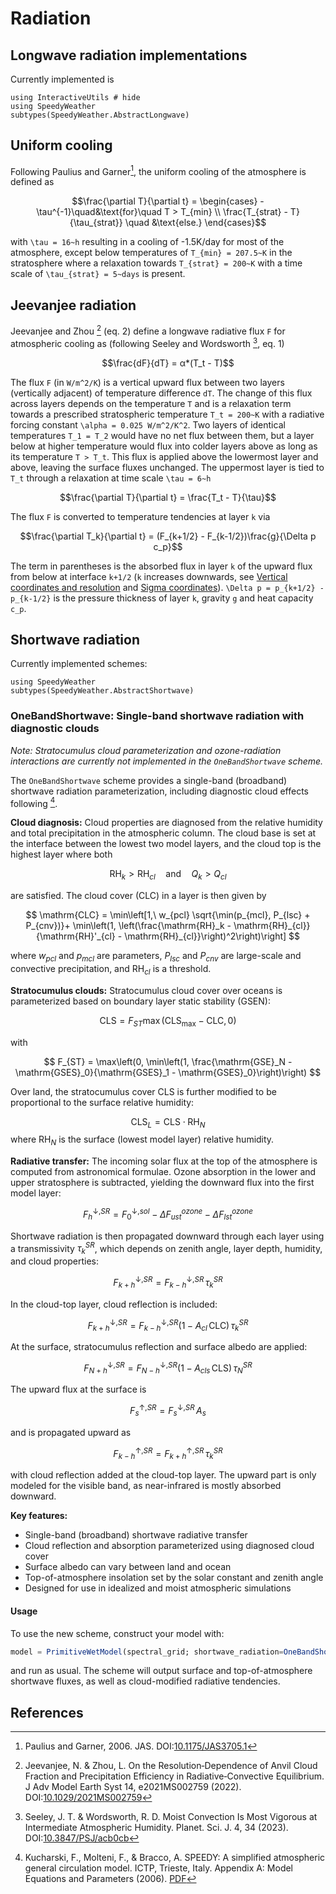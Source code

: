 # Radiation

## Longwave radiation implementations

Currently implemented is

```@example radiation
using InteractiveUtils # hide
using SpeedyWeather
subtypes(SpeedyWeather.AbstractLongwave)
```

## Uniform cooling

Following Paulius and Garner[^PG06], the uniform cooling of the atmosphere
is defined as

```math
\frac{\partial T}{\partial t} = \begin{cases} - \tau^{-1}\quad&\text{for}\quad T > T_{min} \\
                                            \frac{T_{strat} - T}{\tau_{strat}} \quad &\text{else.} \end{cases}
```

with ``\tau = 16~h`` resulting in a cooling of -1.5K/day for most of the atmosphere,
except below temperatures of ``T_{min} = 207.5~K`` in the stratosphere where a
relaxation towards ``T_{strat} = 200~K`` with a time scale of ``\tau_{strat} = 5~days``
is present.

## Jeevanjee radiation

Jeevanjee and Zhou [^JZ22] (eq. 2) define a longwave radiative flux ``F`` for atmospheric cooling
as (following Seeley and Wordsworth [^SW23], eq. 1)

```math
\frac{dF}{dT} = α*(T_t - T)
```

The flux ``F`` (in ``W/m^2/K``) is a vertical upward flux between two layers (vertically adjacent)
of temperature difference ``dT``. The change of this flux across layers depends on the temperature
``T`` and is a relaxation term towards a prescribed stratospheric temperature ``T_t = 200~K`` with
a radiative forcing constant ``\alpha = 0.025 W/m^2/K^2``. Two layers of identical temperatures
``T_1 = T_2`` would have no net flux between them, but a layer below at higher temperature would
flux into colder layers above as long as its temperature ``T > T_t``. This flux is applied above
the lowermost layer and above, leaving the surface fluxes unchanged. The uppermost layer is tied
to ``T_t`` through a relaxation at time scale ``\tau = 6~h``

```math
\frac{\partial T}{\partial t} = \frac{T_t - T}{\tau}
```

The flux ``F`` is converted to temperature tendencies at layer ``k`` via

```math
\frac{\partial T_k}{\partial t} = (F_{k+1/2} - F_{k-1/2})\frac{g}{\Delta p c_p}
```

The term in parentheses is the absorbed flux in layer ``k`` of the upward
flux from below at interface ``k+1/2`` (``k`` increases downwards, see
[Vertical coordinates and resolution](@ref) and [Sigma coordinates](@ref)).
``\Delta p = p_{k+1/2} - p_{k-1/2}`` is the pressure thickness of layer ``k``,
gravity ``g`` and heat capacity ``c_p``.

## Shortwave radiation

Currently implemented schemes:

```@example radiation
using SpeedyWeather
subtypes(SpeedyWeather.AbstractShortwave)
```

### OneBandShortwave: Single-band shortwave radiation with diagnostic clouds

*Note: Stratocumulus cloud parameterization and ozone-radiation interactions are currently not implemented in the `OneBandShortwave` scheme.*

The `OneBandShortwave` scheme provides a single-band (broadband) shortwave radiation parameterization, including diagnostic cloud effects following [^KMB06].

**Cloud diagnosis:**
Cloud properties are diagnosed from the relative humidity and total precipitation in the atmospheric column. The cloud base is set at the interface between the lowest two model layers, and the cloud top is the highest layer where both

$$
\mathrm{RH}_k > \mathrm{RH}_{cl} \quad \text{and} \quad Q_k > Q_{cl}
$$

are satisfied. The cloud cover (CLC) in a layer is then given by

$$
\mathrm{CLC} = \min\left[1,\ w_{pcl} \sqrt{\min(p_{mcl}, P_{lsc} + P_{cnv})}+ \min\left(1, \left(\frac{\mathrm{RH}_k - \mathrm{RH}_{cl}}{\mathrm{RH}'_{cl} - \mathrm{RH}_{cl}}\right)^2\right)\right]
$$

where $w_{pcl}$ and $p_{mcl}$ are parameters, $P_{lsc}$ and $P_{cnv}$ are large-scale and convective precipitation, and $\mathrm{RH}_{cl}$ is a threshold.

**Stratocumulus clouds:**
Stratocumulus cloud cover over oceans is parameterized based on boundary layer static stability (GSEN):

$$
\mathrm{CLS} = F_{ST} \max(\mathrm{CLS}_{\max} - \mathrm{CLC}, 0)
$$

with

$$
F_{ST} = \max\left(0, \min\left(1, \frac{\mathrm{GSE}_N - \mathrm{GSES}_0}{\mathrm{GSES}_1 - \mathrm{GSES}_0}\right)\right)
$$

Over land, the stratocumulus cover $\mathrm{CLS}$ is further modified to be proportional to the surface relative humidity:

$$
\mathrm{CLS}_L = \mathrm{CLS} \cdot \mathrm{RH}_N
$$
where $\mathrm{RH}_N$ is the surface (lowest model layer) relative humidity.

**Radiative transfer:**
The incoming solar flux at the top of the atmosphere is computed from astronomical formulae. Ozone absorption in the lower and upper stratosphere is subtracted, yielding the downward flux into the first model layer:

$$
F_{h}^{\downarrow, SR} = F_{0}^{\downarrow, sol} - \Delta F_{ust}^{ozone} - \Delta F_{lst}^{ozone}
$$

Shortwave radiation is then propagated downward through each layer using a transmissivity $\tau_{k}^{SR}$, which depends on zenith angle, layer depth, humidity, and cloud properties:

$$
F_{k+h}^{\downarrow, SR} = F_{k-h}^{\downarrow, SR} \, \tau_k^{SR}
$$

In the cloud-top layer, cloud reflection is included:

$$
F_{k+h}^{\downarrow, SR} = F_{k-h}^{\downarrow, SR} (1 - A_{cl} \, \mathrm{CLC}) \, \tau_{k}^{SR}
$$

At the surface, stratocumulus reflection and surface albedo are applied:

$$
F_{N+h}^{\downarrow, SR} = F_{N-h}^{\downarrow, SR} (1 - A_{cls} \, \mathrm{CLS}) \, \tau_{N}^{SR}
$$

The upward flux at the surface is

$$
F_{s}^{\uparrow, SR} = F_{s}^{\downarrow, SR} \, A_s
$$

and is propagated upward as

$$
F_{k-h}^{\uparrow, SR} =  F_{k+h}^{\uparrow, SR} \, \tau_{k}^{SR}
$$

with cloud reflection added at the cloud-top layer. The upward part is only modeled for the visible band, as near-infrared is mostly absorbed downward.

**Key features:**

- Single-band (broadband) shortwave radiative transfer
- Cloud reflection and absorption parameterized using diagnosed cloud cover
- Surface albedo can vary between land and ocean
- Top-of-atmosphere insolation set by the solar constant and zenith angle
- Designed for use in idealized and moist atmospheric simulations

#### Usage

To use the new scheme, construct your model with:

```julia
model = PrimitiveWetModel(spectral_grid; shortwave_radiation=OneBandShortwave(spectral_grid))
```

and run as usual. The scheme will output surface and top-of-atmosphere shortwave fluxes, as well as cloud-modified radiative tendencies.

## References

[^PG06]: Paulius and Garner, 2006. JAS. DOI:[10.1175/JAS3705.1](https://doi.org/10.1175/JAS3705.1)

[^SW23]: Seeley, J. T. & Wordsworth, R. D. Moist Convection Is Most Vigorous at Intermediate Atmospheric Humidity. Planet. Sci. J. 4, 34 (2023). DOI:[10.3847/PSJ/acb0cb](https://doi.org/10.3847/PSJ/acb0cb)

[^JZ22]: Jeevanjee, N. & Zhou, L. On the Resolution‐Dependence of Anvil Cloud Fraction and Precipitation Efficiency in Radiative‐Convective Equilibrium. J Adv Model Earth Syst 14, e2021MS002759 (2022). DOI:[10.1029/2021MS002759](https://doi.org/10.1029/2021MS002759)

[^KMB06]: Kucharski, F., Molteni, F., & Bracco, A. SPEEDY: A simplified atmospheric general circulation model. ICTP, Trieste, Italy. Appendix A: Model Equations and Parameters (2006). [PDF](https://users.ictp.it/~kucharsk/speedy_description/km_ver41_appendixA.pdf)
